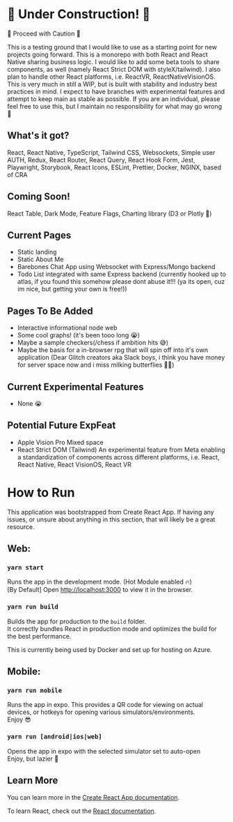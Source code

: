 # 🚧 Under Construction! 🚧

🚨 Proceed with Caution 🚨

This is a testing ground that I would like to use as a starting point for new projects going forward. This is a monorepo with both React and React Native sharing business logic. I would like to add some beta tools to share components, as well (namely React Strict DOM with styleX/tailwind). I also plan to handle other React platforms, i.e. ReactVR, ReactNativeVisionOS. This is very much in still a WIP, but is built with stability and industry best practices in mind. I expect to have branches with experimental features and attempt to keep main as stable as possible. If you are an individual, please feel free to use this, but I maintain no responsibility for what may go wrong 🤣

## What's it got?

React, React Native, TypeScript, Tailwind CSS, Websockets, Simple user AUTH, Redux, React Router, React Query, React Hook Form, Jest, Playwright, Storybook, React Icons, ESLint, Prettier, Docker, NGINX, based of CRA

## Coming Soon!

React Table, Dark Mode, Feature Flags, Charting library (D3 or Plotly 🤔)

## Current Pages

- Static landing
- Static About Me
- Barebones Chat App using Websocket with Express/Mongo backend
- Todo List integrated with same Express backend (currently hooked up to atlas, if you found this somehow please dont abuse it!!! (ya its open, cuz im nice, but getting your own is free!))

## Pages To Be Added

- Interactive informational node web
- Some cool graphs! (it's been tooo long 😭)
- Maybe a sample checkers(/chess if ambition hits 😅)
- Maybe the basis for a in-browser rpg that will spin off into it's own application (Dear Glitch creators aka Slack boys, i think you have money for server space now and i miss milking butterflies 🦋🥲)

## Current Experimental Features

- None 😭

## Potential Future ExpFeat

- Apple Vision Pro Mixed space
- React Strict DOM (Tailwind)
  An experimental feature from Meta enabling a standardization of components across different platforms, i.e. React, React Native, React VisionOS, React VR

# How to Run

This application was bootstrapped from Create React App. If having any issues, or unsure about anything in this section, that will likely be a great resource.

## Web:

### `yarn start`

Runs the app in the development mode. (Hot Module enabled 🔥)\
[By Default] Open [http://localhost:3000](http://localhost:3000) to view it in the browser.

### `yarn run build`

Builds the app for production to the `build` folder.\
It correctly bundles React in production mode and optimizes the build for the best performance.

This is currently being used by Docker and set up for hosting on Azure.

## Mobile:

### `yarn run mobile`

Runs the app in expo. This provides a QR code for viewing on actual devices, or hotkeys for opening various simulators/environments.\
Enjoy 😎

### `yarn run [android|ios|web]`

Opens the app in expo with the selected simulator set to auto-open\
Enjoy, but lazier 🥳

## Learn More

You can learn more in the [Create React App documentation](https://facebook.github.io/create-react-app/docs/getting-started).

To learn React, check out the [React documentation](https://reactjs.org/).
